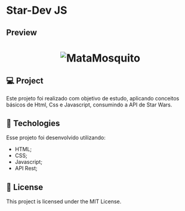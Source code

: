 
# Star-Dev JS

## Preview

<h1 align="center">
  <img alt="MataMosquito" title="#MataMosquito" src="https://i.ibb.co/XJxyjDL/Screenshot-from-2021-08-12-15-44-39.png" />
</h1>

## 💻 Project

Este projeto foi realizado com objetivo de estudo, aplicando conceitos básicos de Html, Css e Javascript, consumindo a API de Star Wars.
<br />

## 🧬 Techologies
Esse projeto foi desenvolvido utilizando:
 
- HTML;
- CSS;
- Javascript;
- API Rest;


## 📝 License

This project is licensed under the MIT License.
